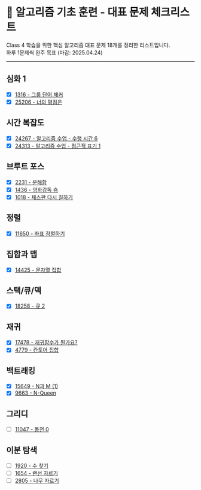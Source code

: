 # 🧱 알고리즘 기초 훈련 - 대표 문제 체크리스트

Class 4 학습을 위한 핵심 알고리즘 대표 문제 18개를 정리한 리스트입니다.  
하루 1문제씩 완주 목표 (마감: 2025.04.24)

---

## 심화 1
- [X] [1316 - 그룹 단어 체커](https://www.acmicpc.net/problem/1316)
- [X] [25206 - 너의 평점은](https://www.acmicpc.net/problem/25206)

## 시간 복잡도
- [X] [24267 - 알고리즘 수업 - 수행 시간 6](https://www.acmicpc.net/problem/24267)
- [X] [24313 - 알고리즘 수업 - 점근적 표기 1](https://www.acmicpc.net/problem/24313)

## 브루트 포스
- [X] [2231 - 분해합](https://www.acmicpc.net/problem/2231)
- [X] [1436 - 영화감독 숌](https://www.acmicpc.net/problem/1436)
- [X] [1018 - 체스판 다시 칠하기](https://www.acmicpc.net/problem/1018)

## 정렬
- [X] [11650 - 좌표 정렬하기](https://www.acmicpc.net/problem/11650)

## 집합과 맵
- [X] [14425 - 문자열 집합](https://www.acmicpc.net/problem/14425)

## 스택/큐/덱
- [X] [18258 - 큐 2](https://www.acmicpc.net/problem/18258)

## 재귀
- [X] [17478 - 재귀함수가 뭔가요?](https://www.acmicpc.net/problem/17478)
- [X] [4779 - 칸토어 집합](https://www.acmicpc.net/problem/4779)

## 백트래킹
- [X] [15649 - N과 M (1)](https://www.acmicpc.net/problem/15649)
- [X] [9663 - N-Queen](https://www.acmicpc.net/problem/9663)

## 그리디
- [ ] [11047 - 동전 0](https://www.acmicpc.net/problem/11047)

## 이분 탐색
- [ ] [1920 - 수 찾기](https://www.acmicpc.net/problem/1920)
- [ ] [1654 - 랜선 자르기](https://www.acmicpc.net/problem/1654)
- [ ] [2805 - 나무 자르기](https://www.acmicpc.net/problem/2805)
